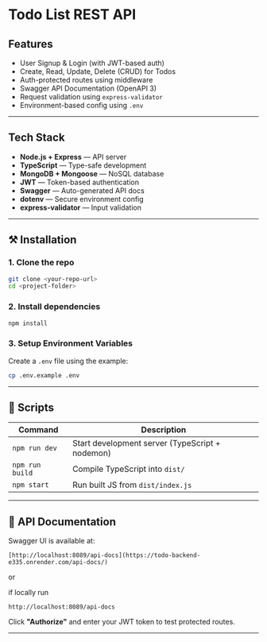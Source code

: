 # Todo List REST API


## Features

* User Signup & Login (with JWT-based auth)
* Create, Read, Update, Delete (CRUD) for Todos
* Auth-protected routes using middleware
* Swagger API Documentation (OpenAPI 3)
* Request validation using `express-validator`
* Environment-based config using `.env`

---

## Tech Stack

* **Node.js + Express** — API server
* **TypeScript** — Type-safe development
* **MongoDB + Mongoose** — NoSQL database
* **JWT** — Token-based authentication
* **Swagger** — Auto-generated API docs
* **dotenv** — Secure environment config
* **express-validator** — Input validation

---

## ⚒️ Installation

### 1. Clone the repo

```bash
git clone <your-repo-url>
cd <project-folder>
```

### 2. Install dependencies

```bash
npm install
```

### 3. Setup Environment Variables

Create a `.env` file using the example:

```bash
cp .env.example .env
```

---

## 📜 Scripts

| Command            | Description                                     |
| ------------------ | ----------------------------------------------- |
| `npm run dev`      | Start development server (TypeScript + nodemon) |
| `npm run build`    | Compile TypeScript into `dist/`                 |
| `npm start`        | Run built JS from `dist/index.js`               |

---

## 📘️ API Documentation

Swagger UI is available at:

```
[http://localhost:8089/api-docs](https://todo-backend-e335.onrender.com/api-docs/)
```
or

if locally run
```
http://localhost:8089/api-docs
```


Click **"Authorize"** and enter your JWT token to test protected routes.

---
